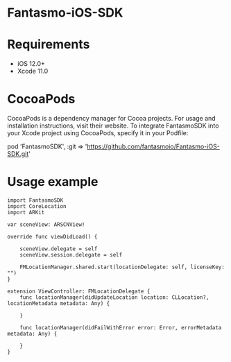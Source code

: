 # Fantasmo-iOS-SDK

# Requirements
- iOS 12.0+
- Xcode 11.0

# CocoaPods
CocoaPods is a dependency manager for Cocoa projects. For usage and installation instructions, visit their website. To integrate FantasmoSDK into your Xcode project using CocoaPods, specify it in your Podfile:

pod 'FantasmoSDK', :git => 'https://github.com/fantasmoio/Fantasmo-iOS-SDK.git'


# Usage example
```
import FantasmoSDK
import CoreLocation 
import ARKit

var sceneView: ARSCNView!

override func viewDidLoad() {

    sceneView.delegate = self
    sceneView.session.delegate = self

    FMLocationManager.shared.start(locationDelegate: self, licenseKey: "")
}

extension ViewController: FMLocationDelegate {
    func locationManager(didUpdateLocation location: CLLocation?, locationMetadata metadata: Any) {
         
    }
    
    func locationManager(didFailWithError error: Error, errorMetadata metadata: Any) {
        
    }
}
```
